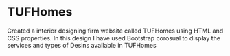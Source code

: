 # TUFHomes
Created a interior designing firm website called TUFHomes using HTML and CSS properties.
In this design I have used Bootstrap corosual
to display the services and types of Desins available in TUFHomes
